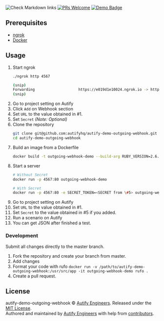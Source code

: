 [github-action-badge]: https://github.com/autifyhq/autify-demo-outgoing-webhook/workflows/Check%20Markdown%20links/badge.svg

[pr-welcome-badge]: https://img.shields.io/badge/PRs-welcome-brightgreen.svg
[pr-welcome-link]: http://makeapullrequest.com

[demo-badge]: https://img.shields.io/badge/Autify-Demo-brightgreen
[demo-link]:  https://github.com/search?utf8=%E2%9C%93&q=demo%2Buser%3Aautifyhq&type=Repositories&ref=searchresults

![Check Markdown links][github-action-badge] [![PRs Welcome][pr-welcome-badge]][pr-welcome-link] [![Demo Badge][demo-badge]][demo-link]

## Prerequisites

- [ngrok](https://ngrok.com/)
- [Docker](https://www.docker.com/)

## Usage

1. Start ngrok
   ```bash
   ./ngrok http 4567

   (snip)
   Forwarding                    https://e019d1e10024.ngrok.io -> http://localhost:4567
   (snip)
   ```
1. Go to project setting on Autify
1. Click `Add` on Webhook section
1. Set `URL` to the value obtained in #1.
1. Set `Secret` _(Note: Optional)_
1. Clone the repository
   ```bash
   git clone git@github.com:autifyhq/autify-demo-outgoing-webhook.git
   cd autify-demo-outgoing-webhook
   ```
1. Build an image from a Dockerfile
   ```bash
   docker build -t outgoing-webhook-demo --build-arg RUBY_VERSION=2.6.5-alpine3.10 --build-arg BUNDLER_VERSION=2.0.2 .
   ```
1. Start a server
   ```bash
   # Without Secret
   docker run -p 4567:80 outgoing-webhook-demo

   # With Secret
   docker run -p 4567:80 -e SECRET_TOKEN=<SECRET from \#5> outgoing-webhook-demo
   ```
1. Go to project setting on Autify
1. Set `URL` to the value obtained in #1.
1. Set `Secret` to the value obtained in #5 if you added.
1. Run a scenario on Autify
1. You can get JSON after finished a test.

### Development

Submit all changes directly to the master branch.

1. Fork the repository and create your branch from master.
1. Add changes
1. Format your code with rufo `docker run -v /path/to/autify-demo-outgoing-webhook:/usr/src/app -it outgoing-webhook-demo rufo .`
1. Create a pull request.

## License
autify-demo-outgoing-webhook © [Autify Engineers](https://github.com/autifyhq). Released under the [MIT License](LICENSE).<br/>
Authored and maintained by [Autify Engineers](https://github.com/autifyhq) with help from [contributors](https://github.com/autifyhq/autify-demo-outgoing-webhook/graphs/contributors).
